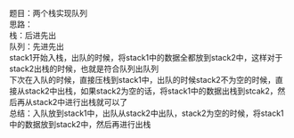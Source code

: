题目：两个栈实现队列   
思路：     
  栈：后进先出    
  队列：先进先出    
  stack1开始入栈，出队的时候，将stack1中的数据全都放到stack2中，这样对于stack2出栈的时候，也就是符合队列出队列   
  下次在入队的时候，直接压栈到stack1中，出队的时候stack2不为空的时候，直接从stack2中出栈，如果stack2为空的话，将stack1中的数据出栈到stcak2，然后再从stack2中进行出栈就可以了      
  总结：入队放到stack1中，出队从stack2中出队，stack2为空的时候，将stack1中的数据放到stack2中，然后再进行出栈    

